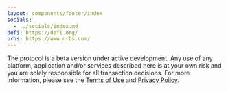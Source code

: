 ```yaml
---
layout: components/footer/index
socials: 
  - ../socials/index.md
defi: https://defi.org/
orbs: https://www.orbs.com/
---
```



The protocol is a beta version under active development. Any use of any platform, application and/or services described here is at your own risk and you are solely responsible for all transaction decisions. For more information, please see the [Terms of Use](https://defi.org/defi-notifications-terms-of-use/index.html) and [Privacy Policy](https://defi.org/defi-notifications-privacy-policy/index.html). 